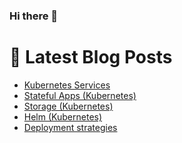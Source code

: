 ### Hi there 👋



# 📩 Latest Blog Posts 
<!-- BLOG-POST-LIST:START -->
- [Kubernetes Services](http://shanehowearth.com/kubernetes-services)
- [Stateful Apps &lpar;Kubernetes&rpar;](http://shanehowearth.com/stateful-apps-kubernetes)
- [Storage &lpar;Kubernetes&rpar;](http://shanehowearth.com/storage-kubernetes)
- [Helm &lpar;Kubernetes&rpar;](http://shanehowearth.com/helm)
- [Deployment strategies](http://shanehowearth.com/deployment-strategies)
<!-- BLOG-POST-LIST:END -->
